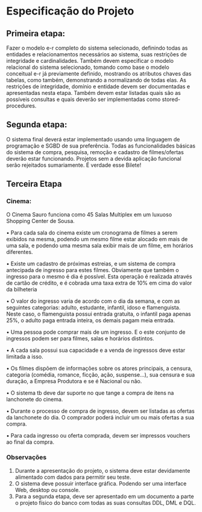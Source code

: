 # Especificação do Projeto

## Primeira etapa:

Fazer o modelo e-r completo do sistema selecionado, definindo todas as entidades e relacionamentos necessários ao sistema, suas restrições de integridade e cardinalidades. Também devem especificar o modelo relacional do sistema selecionado, tomando como base o modelo conceitual e-r já previamente definido, mostrando os atributos chaves das tabelas, como também, demonstrando a normalizando de todas elas. As restrições de integridade, domínio e entidade devem ser documentadas e apresentadas nesta etapa. Também devem estar listadas quais são as possíveis consultas e quais deverão ser implementadas como stored-procedures.

## Segunda etapa:

O sistema final deverá estar implementado usando uma linguagem de programação e SGBD de sua preferência. Todas as funcionalidades básicas do sistema de compra, pesquisa, remoção e cadastro de filmes/ofertas deverão estar funcionando. Projetos sem a devida aplicação funcional serão rejeitados sumariamente. É verdade esse Bilete!

## Terceira Etapa

### Cinema:

O Cinema Sauro funciona como 45 Salas Multiplex em um luxuoso Shopping Center de Sousa.

• Para cada sala do cinema existe um cronograma de filmes a serem exibidos na mesma, podendo um mesmo filme estar alocado em mais de uma sala, e podendo uma mesma sala
exibir mais de um filme, em horários diferentes.

• Existe um cadastro de próximas estreias, e um sistema de compra antecipada de ingresso para estes filmes. Obviamente que também o ingresso para o mesmo é dia é possível. Esta operação é realizada através de cartão de crédito, e é cobrada uma taxa extra de 10% em cima do valor da bilheteria

• O valor do ingresso varia de acordo com o dia da semana, e com as seguintes categorias: adulto, estudante, infantil, idoso e flamenguista. Neste caso, o flamenguista possui entrada gratuita, o infantil paga apenas 25%, o adulto paga entrada inteira, os demais pagam meia entrada.

• Uma pessoa pode comprar mais de um ingresso. E o este conjunto de ingressos podem ser para filmes, salas e horários distintos.

• A cada sala possui sua capacidade e a venda de ingressos deve estar limitada a isso.

• Os filmes dispõem de informações sobre os atores principais, a censura, categoria (comédia, romance, ficção, ação, suspense...), sua censura e sua duração, a Empresa Produtora e se é Nacional ou não.

• O sistema tb deve dar suporte no que tange a compra de itens na lanchonete do cinema.

• Durante o processo de compra de ingresso, devem ser listadas as ofertas da lanchonete do dia. O comprador poderá incluir um ou mais ofertas a sua compra.

• Para cada ingresso ou oferta comprada, devem ser impressos vouchers ao final da compra.

### Observações

1. Durante a apresentação do projeto, o sistema deve estar devidamente alimentado com dados para permitir seu teste.
2. O sistema deve possuir interface gráfica. Podendo ser uma interface Web, desktop ou console.
3. Para a segunda etapa, deve ser apresentado em um documento a parte o projeto físico do banco com todas as suas consultas DDL, DML e DQL.
